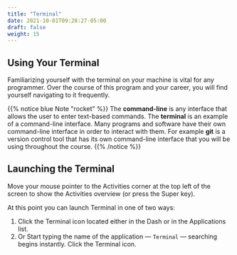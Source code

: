 ```yaml
---
title: "Terminal"
date: 2021-10-01T09:28:27-05:00
draft: false
weight: 15
---
```


## Using Your Terminal

Familiarizing yourself with the terminal on your machine is vital for any programmer. Over the course of this program and your career, you will find yourself navigating to it frequently.

{{% notice blue Note "rocket" %}}
The **command-line** is any interface that allows the user to enter text-based commands. The **terminal** is an example of a command-line interface. Many programs and software have their own command-line interface in order to interact with them. For example **git** is a version control tool that has its own command-line interface that you will be using throughout the course.
{{% /notice %}}

## Launching the Terminal

Move your mouse pointer to the Activities corner at the top left of the screen to show the Activities overview (or press the Super key).

At this point you can launch Terminal in one of two ways:
1. Click the Terminal icon located either in the Dash or in the Applications list.
1. Or Start typing the name of the application — `Terminal` — searching begins instantly. Click the Terminal icon.
